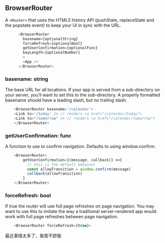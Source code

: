 
## BrowserRouter
A ```<Router>``` that uses the HTML5 history API (pushState, replaceState and the popstate event) to keep your UI in sync with the URL.

```javascript
      <BrowserRouter
        basename={optionalString}
        forceRefresh={optionalBool}
        getUserConfirmation={optionalFunc}
        keyLength={optionalNumber}
        >
        <App />
      </BrowserRouter>
```

### basename: string
The base URL for all locations. If your app is served from a sub-directory on your server, you'll want to set this to the sub-directory. A properly formatted basename should have a leading slash, but no trailing slash.

```javascript
    <BrowserRouter basename='/calendar'>
    <Link to='/today' /> // renders <a href="/calendar/today">
    <Link to="/tomorrow" /> // renders <a href="/calendar/tomorrow">
    </BrowserRouter>
```

### getUserConfirmation: func
A function to use to confirm navigation. Defaults to using window.confirm.
```javascript
    <BrowserRouter>
        getUserConfirmation={(message, callback)} =>{
          // this is the default behavior
          const allowTransition = window.confirm(message)
          callback(allowTransition)
        }
    </BrowserRouter>
```
### forceRefresh: bool
If true the router will use full page refreshes on page navigation. You may want to use this to imitate the way a traditional server-rendered app would work with full page refreshes between page navigation.
```javascript
    <BrowserRouter forceRefresh={true}>
```

最近事情太多了，我胃不舒服


